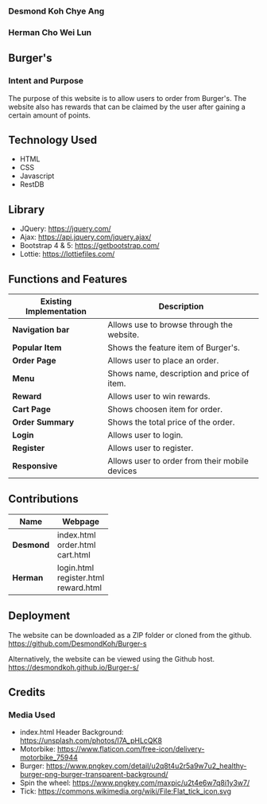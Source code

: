 ### Desmond Koh Chye Ang
### Herman Cho Wei Lun

## **Burger's**
### Intent and Purpose
The purpose of this website is to allow users to order from Burger's. The website also has rewards that can be claimed by the user after gaining a certain amount of points.

## **Technology Used**
* HTML
* CSS
* Javascript
* RestDB

## Library
* JQuery: https://jquery.com/
* Ajax: https://api.jquery.com/jquery.ajax/
* Bootstrap 4 & 5: https://getbootstrap.com/
* Lottie: https://lottiefiles.com/

## **Functions and Features**
**Existing Implementation** | Description
--------------- | --------------- 
**Navigation bar** | Allows use to browse through the website.
**Popular Item** | Shows the feature item of Burger's.
**Order Page** | Allows user to place an order.
**Menu** | Shows name, description and price of item.
**Reward** | Allows user to win rewards.
**Cart Page** | Shows choosen item for order.
**Order Summary** | Shows the total price of the order.
**Login** | Allows user to login.
**Register** | Allows user to register.
**Responsive** | Allows user to order from their mobile devices

## **Contributions**
**Name** | Webpage
--------------- | --------------- 
**Desmond** | index.html </br> order.html </br> cart.html
**Herman** | login.html </br> register.html </br> reward.html

## **Deployment**
The website can be downloaded as a ZIP folder or cloned from the github.
https://github.com/DesmondKoh/Burger-s

Alternatively, the website can be viewed using the Github host.
https://desmondkoh.github.io/Burger-s/

## **Credits**
### Media Used
* index.html Header Background: https://unsplash.com/photos/I7A_pHLcQK8
* Motorbike: https://www.flaticon.com/free-icon/delivery-motorbike_75944
* Burger: https://www.pngkey.com/detail/u2q8t4u2r5a9w7u2_healthy-burger-png-burger-transparent-background/
* Spin the wheel: https://www.pngkey.com/maxpic/u2t4e6w7q8i1y3w7/
* Tick: https://commons.wikimedia.org/wiki/File:Flat_tick_icon.svg

